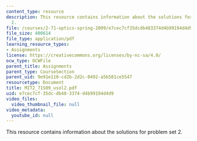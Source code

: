 ```yaml
---
content_type: resource
description: This resource contains information about the solutions for problem set
  2.
file: /courses/2-71-optics-spring-2009/e7cec7cf35dcdb483374d4b99194d4d9_MIT2_71S09_usol2.pdf
file_size: 400614
file_type: application/pdf
learning_resource_types:
- Assignments
license: https://creativecommons.org/licenses/by-nc-sa/4.0/
ocw_type: OCWFile
parent_title: Assignments
parent_type: CourseSection
parent_uid: 9e91e110-cd2b-2d2c-0492-a5b581ce5547
resourcetype: Document
title: MIT2_71S09_usol2.pdf
uid: e7cec7cf-35dc-db48-3374-d4b99194d4d9
video_files:
  video_thumbnail_file: null
video_metadata:
  youtube_id: null
---
```

This resource contains information about the solutions for problem set 2.